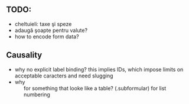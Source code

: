 TODO:
-----

* cheltuieli: taxe şi speze
* adaugă şoapte pentru valute?
* how to encode form data?


Causality
---------

* why no explicit label binding? this implies IDs, which
  impose limits on acceptable caracters and need slugging
* why <ol> for something that looke like a table? (.subformular)
  for list numbering
